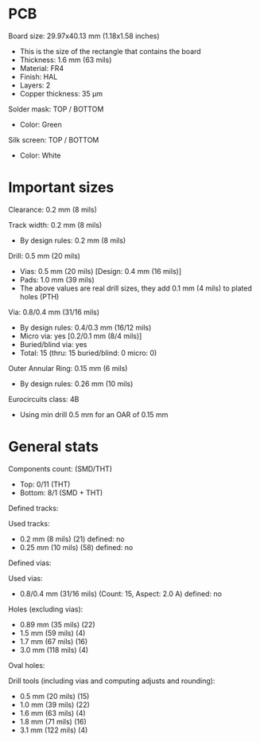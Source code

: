 # PCB

Board size: 29.97x40.13 mm (1.18x1.58 inches)

- This is the size of the rectangle that contains the board
- Thickness: 1.6 mm (63 mils)
- Material: FR4
- Finish: HAL
- Layers: 2
- Copper thickness: 35 µm

Solder mask: TOP / BOTTOM

- Color: Green

Silk screen: TOP / BOTTOM

- Color: White


# Important sizes

Clearance: 0.2 mm (8 mils)

Track width: 0.2 mm (8 mils)

- By design rules: 0.2 mm (8 mils)

Drill: 0.5 mm (20 mils)

- Vias: 0.5 mm (20 mils) [Design: 0.4 mm (16 mils)]
- Pads: 1.0 mm (39 mils)
- The above values are real drill sizes, they add 0.1 mm (4 mils) to plated holes (PTH)

Via: 0.8/0.4 mm (31/16 mils)

- By design rules: 0.4/0.3 mm (16/12 mils)
- Micro via: yes [0.2/0.1 mm (8/4 mils)]
- Buried/blind via: yes
- Total: 15 (thru: 15 buried/blind: 0 micro: 0)

Outer Annular Ring: 0.15 mm (6 mils)

- By design rules: 0.26 mm (10 mils)

Eurocircuits class: 4B
- Using min drill 0.5 mm for an OAR of 0.15 mm


# General stats

Components count: (SMD/THT)

- Top: 0/11 (THT)
- Bottom: 8/1 (SMD + THT)

Defined tracks:


Used tracks:

- 0.2 mm (8 mils) (21) defined: no
- 0.25 mm (10 mils) (58) defined: no

Defined vias:


Used vias:

- 0.8/0.4 mm (31/16 mils) (Count: 15, Aspect: 2.0 A) defined: no

Holes (excluding vias):

- 0.89 mm (35 mils) (22)
- 1.5 mm (59 mils) (4)
- 1.7 mm (67 mils) (16)
- 3.0 mm (118 mils) (4)

Oval holes:


Drill tools (including vias and computing adjusts and rounding):

- 0.5 mm (20 mils) (15)
- 1.0 mm (39 mils) (22)
- 1.6 mm (63 mils) (4)
- 1.8 mm (71 mils) (16)
- 3.1 mm (122 mils) (4)




